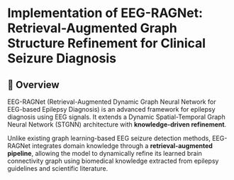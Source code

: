 # Implementation of EEG-RAGNet: Retrieval-Augmented Graph Structure Refinement for Clinical Seizure Diagnosis


## 🧪 Overview

EEG-RAGNet (Retrieval-Augmented Dynamic Graph Neural Network for EEG-based Epilepsy Diagnosis) is an advanced framework for epilepsy diagnosis using EEG signals.
 It extends a Dynamic Spatial-Temporal Graph Neural Network (STGNN) architecture with **knowledge-driven refinement**.

Unlike existing graph learning-based EEG seizure detection methods, EEG-RAGNet integrates domain knowledge through a **retrieval-augmented pipeline**,
 allowing the model to dynamically refine its learned brain connectivity graph using biomedical knowledge extracted from epilepsy guidelines and scientific literature.
